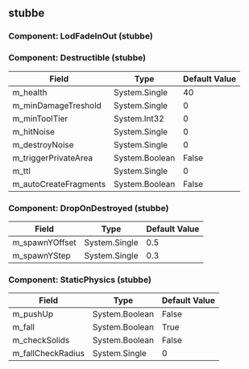 ## stubbe

### Component: LodFadeInOut (stubbe)

### Component: Destructible (stubbe)

|Field|Type|Default Value|
|-----|----|-------------|
|m_health|System.Single|40|
|m_minDamageTreshold|System.Single|0|
|m_minToolTier|System.Int32|0|
|m_hitNoise|System.Single|0|
|m_destroyNoise|System.Single|0|
|m_triggerPrivateArea|System.Boolean|False|
|m_ttl|System.Single|0|
|m_autoCreateFragments|System.Boolean|False|

### Component: DropOnDestroyed (stubbe)

|Field|Type|Default Value|
|-----|----|-------------|
|m_spawnYOffset|System.Single|0.5|
|m_spawnYStep|System.Single|0.3|

### Component: StaticPhysics (stubbe)

|Field|Type|Default Value|
|-----|----|-------------|
|m_pushUp|System.Boolean|False|
|m_fall|System.Boolean|True|
|m_checkSolids|System.Boolean|False|
|m_fallCheckRadius|System.Single|0|

